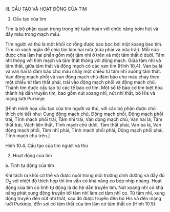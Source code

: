 III. CẤU TẠO VÀ HOẠT ĐỘNG CỦA TIM

1. Cấu tạo của tim

Tim là bộ phận quan trọng trong hệ tuần hoàn với chức năng bơm hút và đẩy máu trong mạch máu.

Tim người và thú là một khối cơ rỗng được bao bọc bởi một xoang bao tim. Tim có vách ngăn để chia tim làm hai nửa (nửa phải và nửa trái). Mỗi nửa được chia làm hai phần gồm một tâm nhĩ ở trên và một tâm thất ở dưới. Tâm nhĩ thông với tĩnh mạch và tâm thất thông với động mạch. Giữa tâm nhĩ và tâm thất, giữa tâm thất và động mạch có các van tim (Hình 10.4). Van ba lá và van hai lá đảm bảo cho máu chảy một chiều từ tâm nhĩ xuống tâm thất. Van động mạch phổi và van động mạch chủ đảm bảo cho máu chảy theo một chiều từ tâm thất phải, trái vào động mạch phổi và động mạch chủ. Thành tim được cấu tạo từ các tế bào cơ tim. Một số tế bào cơ tim biệt hóa thành hệ dẫn truyền tim, bao gồm nút xoang nhĩ, nút nhĩ thất, bó His và mạng lưới Purkinje.

[Hình minh họa cấu tạo của tim người và thú, với các bộ phận được chú thích chi tiết như: Cung động mạch chủ, Động mạch phổi, Động mạch phổi trái, Tĩnh mạch phổi trái, Tâm nhĩ trái, Van động mạch chủ, Van hai lá, Tâm thất trái, Vách liên thất, Tĩnh mạch chủ dưới, Tâm thất phải, Van ba lá, Van động mạch phổi, Tâm nhĩ phải, Tĩnh mạch phổi phải, Động mạch phổi phải, Tĩnh mạch chủ trên.]

Hình 10.4. Cấu tạo của tim người và thú

2. Hoạt động của tim

a. Tính tự động của tim

Khi tách ra khỏi cơ thể và được nuôi trong môi trường dinh dưỡng và đầy đủ $O_2$ với nhiệt độ thích hợp thì tim vẫn có khả năng co bóp nhịp nhàng. Hoạt động của tim có tính tự động là do hệ dẫn truyền tim. Nút xoang nhĩ có khả năng phát xung động truyền tới tâm nhĩ làm cơ tâm nhĩ co. Từ tâm nhĩ, xung động truyền đến nút nhĩ thất, sau đó được truyền đến bó His và đến mạng lưới Purkinje, đến sợi cơ tâm thất của tim làm cơ tâm thất co (Hình 10.5).